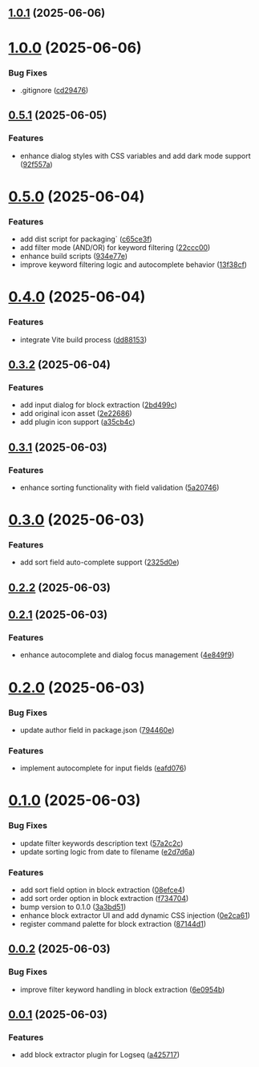 ## [1.0.1](https://github.com/inchanS/logseq-block-extractor/compare/v1.0.0...v1.0.1) (2025-06-06)



# [1.0.0](https://github.com/inchanS/logseq-block-extractor/compare/v0.5.1...v1.0.0) (2025-06-06)


### Bug Fixes

* .gitignore ([cd29476](https://github.com/inchanS/logseq-block-extractor/commit/cd294766d2a5c0db6d79f5b41cef59a473ed3f36))



## [0.5.1](https://github.com/inchanS/logseq-block-extractor/compare/v0.5.0...v0.5.1) (2025-06-05)


### Features

* enhance dialog styles with CSS variables and add dark mode support ([92f557a](https://github.com/inchanS/logseq-block-extractor/commit/92f557aacf7468fe7f25632e7bf3453ae270d671))



# [0.5.0](https://github.com/inchanS/logseq-block-extractor/compare/v0.4.0...v0.5.0) (2025-06-04)


### Features

* add dist script for packaging` ([c65ce3f](https://github.com/inchanS/logseq-block-extractor/commit/c65ce3f7c5785f8ce7e39cbe8cbe78377237b507))
* add filter mode (AND/OR) for keyword filtering ([22ccc00](https://github.com/inchanS/logseq-block-extractor/commit/22ccc008ba8244b79e5eaa9134a459a64e826cab))
* enhance build scripts ([934e77e](https://github.com/inchanS/logseq-block-extractor/commit/934e77ef5fabb421d35260182351f9a01d6e0460))
* improve keyword filtering logic and autocomplete behavior ([13f38cf](https://github.com/inchanS/logseq-block-extractor/commit/13f38cf62d196ad6d0878bf3f7b6ab5569788147))



# [0.4.0](https://github.com/inchanS/logseq-block-extractor/compare/v0.3.2...v0.4.0) (2025-06-04)


### Features

* integrate Vite build process ([dd88153](https://github.com/inchanS/logseq-block-extractor/commit/dd881538dec9f44bbb41fd68f00707a31f0e0396))



## [0.3.2](https://github.com/inchanS/logseq-block-extractor/compare/v0.3.1...v0.3.2) (2025-06-04)


### Features

* add input dialog for block extraction ([2bd499c](https://github.com/inchanS/logseq-block-extractor/commit/2bd499cb0919cb9134eb50f147af3c21d2650deb))
* add original icon asset ([2e22686](https://github.com/inchanS/logseq-block-extractor/commit/2e226865cabf545acbc106d6067b64dd9ac16683))
* add plugin icon support ([a35cb4c](https://github.com/inchanS/logseq-block-extractor/commit/a35cb4c5deae345b6e6e5382c8047b82390cab50))



## [0.3.1](https://github.com/inchanS/logseq-block-extractor/compare/v0.3.0...v0.3.1) (2025-06-03)


### Features

* enhance sorting functionality with field validation ([5a20746](https://github.com/inchanS/logseq-block-extractor/commit/5a20746dd2a7e98fb8e1631c3c08fbe5d52e9140))



# [0.3.0](https://github.com/inchanS/logseq-block-extractor/compare/v0.2.2...v0.3.0) (2025-06-03)


### Features

* add sort field auto-complete support ([2325d0e](https://github.com/inchanS/logseq-block-extractor/commit/2325d0e1fcfeb6e8b6f607e2b8c34b4425538952))



## [0.2.2](https://github.com/inchanS/logseq-block-extractor/compare/v0.2.1...v0.2.2) (2025-06-03)



## [0.2.1](https://github.com/inchanS/logseq-block-extractor/compare/v0.2.0...v0.2.1) (2025-06-03)


### Features

* enhance autocomplete and dialog focus management ([4e849f9](https://github.com/inchanS/logseq-block-extractor/commit/4e849f914a0bbb7ed455e560dcc4a79ac528eb81))



# [0.2.0](https://github.com/inchanS/logseq-block-extractor/compare/v0.1.0...v0.2.0) (2025-06-03)


### Bug Fixes

* update author field in package.json ([794460e](https://github.com/inchanS/logseq-block-extractor/commit/794460ea914cd9a87c3077c9a77b323b62d10e4c))


### Features

* implement autocomplete for input fields ([eafd076](https://github.com/inchanS/logseq-block-extractor/commit/eafd0768ed652c43ee75f226e20fcceb7f812880))



# [0.1.0](https://github.com/inchanS/logseq-block-extractor/compare/v0.0.2...v0.1.0) (2025-06-03)


### Bug Fixes

* update filter keywords description text ([57a2c2c](https://github.com/inchanS/logseq-block-extractor/commit/57a2c2c4e053c9947f8c3c66e3ebc39d76f213cd))
* update sorting logic from date to filename ([e2d7d6a](https://github.com/inchanS/logseq-block-extractor/commit/e2d7d6a779a245d0a3a982ecc2682293b811906e))


### Features

* add sort field option in block extraction ([08efce4](https://github.com/inchanS/logseq-block-extractor/commit/08efce49ab72bf4d2447ff0511fab062f87d18dd))
* add sort order option in block extraction ([f734704](https://github.com/inchanS/logseq-block-extractor/commit/f734704544d00494113a757e3cc12a83e958ad42))
* bump version to 0.1.0 ([3a3bd51](https://github.com/inchanS/logseq-block-extractor/commit/3a3bd510bf7703522421da581541219bbd553779))
* enhance block extractor UI and add dynamic CSS injection ([0e2ca61](https://github.com/inchanS/logseq-block-extractor/commit/0e2ca613e6dca046e18b8160406cb07cfdda1234))
* register command palette for block extraction ([87144d1](https://github.com/inchanS/logseq-block-extractor/commit/87144d1f2c74af0e11d4afb17ea63afe66bc687d))



## [0.0.2](https://github.com/inchanS/logseq-block-extractor/compare/v0.0.1...v0.0.2) (2025-06-03)


### Bug Fixes

* improve filter keyword handling in block extraction ([6e0954b](https://github.com/inchanS/logseq-block-extractor/commit/6e0954be5f0a8a909e43db21f05ece395dec0cec))



## [0.0.1](https://github.com/inchanS/logseq-block-extractor/compare/a425717c6d0295a048904ce4f12a673f75e47c9c...v0.0.1) (2025-06-03)


### Features

* add block extractor plugin for Logseq ([a425717](https://github.com/inchanS/logseq-block-extractor/commit/a425717c6d0295a048904ce4f12a673f75e47c9c))



